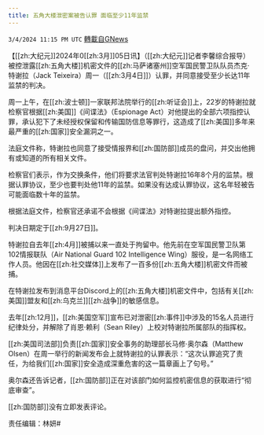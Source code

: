 ```yaml
---
title: 五角大楼泄密案被告认罪 面临至少11年监禁
---
```

`3/4/2024 11:15 PM UTC` [轉載自GNews](https://gnews.org/articles/2365024)

【[[zh:大纪元]]2024年0[[zh:3月]]05日讯】（[[zh:大纪元]]记者李馨综合报导）被控泄露[[zh:五角大楼]]机密文件的[[zh:马萨诸塞州]]空军国民警卫队队员杰克‧特谢拉（Jack Teixeira）周一（[[zh:3月4日]]）认罪，并同意接受至少长达11年监禁的判决。

周一上午，在[[zh:波士顿]]一家联邦法院举行的[[zh:听证会]]上，22岁的特谢拉就检察官根据[[zh:美国]]《间谍法》（Espionage Act）对他提出的全部六项指控认罪，承认犯下了未经授权保留和传输国防信息等罪行，这造成了[[zh:美国]]多年来最严重的[[zh:国家]]安全漏洞之一。

法庭文件称，特谢拉也同意了接受情报界和[[zh:国防部]]成员的盘问，并交出他拥有或知道的所有相关文件。

检察官们表示，作为交换条件，他们将要求法官判处特谢拉16年8个月的监禁。根据认罪协议，至少也要判处他11年的监禁。如果没有达成认罪协议，这名年轻被告可能面临数十年的监禁。

根据法庭文件，检察官还承诺不会根据《间谍法》对特谢拉提出额外指控。

判决日期定于[[zh:9月27日]]。

特谢拉自去年[[zh:4月]]被捕以来一直处于拘留中。他先前在空军国民警卫队第102情报联队（Air National Guard 102 Intelligence Wing）服役，是一名网络工作人员。他因在[[zh:社交媒体]]上发布了一百多份[[zh:五角大楼]]机密文件而被捕。

在特谢拉发布到消息平台Discord上的[[zh:五角大楼]]机密文件中，包括有关[[zh:美国]]盟友和[[zh:乌克兰]][[zh:战争]]的敏感信息。

去年[[zh:12月]]，[[zh:美国空军]]宣布已对泄密[[zh:事件]]中涉及的15名人员进行纪律处分，并解除了肖恩‧赖利（Sean Riley）上校对特谢拉所属部队的指挥权。

[[zh:美国司法部]]负责[[zh:国家]]安全事务的助理部长马修‧奥尔森（Matthew Olsen）在周一举行的新闻发布会上就特谢拉的认罪表示：“这次认罪追究了责任，为给我们[[zh:国家]]安全造成深重危害的这一篇章画上了句号。”

奥尔森还告诉记者，[[zh:国防部]]正在对该部门如何监控机密信息的获取进行“彻底审查”。

[[zh:国防部]]没有立即发表评论。

责任编辑：林妍#
